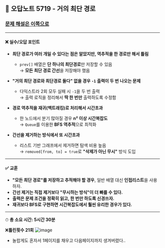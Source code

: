 ## 📝 오답노트 5719 - 거의 최단 경로
### [문제 해설은 이쪽으로](https://github.com/Syldris/Baekjoon-Study/blob/main/%EC%A4%91%EC%9A%94%ED%95%9C%20%EB%AC%B8%EC%A0%9C%EB%AA%A8%EC%9D%8C/%5B%EA%B7%B8%EB%9E%98%ED%94%84%5D%5B%EA%B3%A0%EB%82%9C%EC%9D%B4%EB%8F%84%5D%20%EA%B1%B0%EC%9D%98%20%EC%B5%9C%EB%8B%A8%20%EA%B2%BD%EB%A1%9C.md)
---

#### ❌ 실수/오답 포인트

- **최단 경로가 여러 개일 수 있다는 점은 알았지만, 역추적을 한 경로만 해서 틀림**
  - `prev[]` 배열은 **단 하나의 최단경로**만 저장할 수 있음  
  → **모든 최단 경로 간선**을 저장해야 했음

- **"거의 최단 경로와 최단경로 둘다" 없을 경우 `-1` 출력이 두 번 나오는 문제**
  - 다익스트라 2회 모두 실패 시 `-1`을 두 번 출력  
  → 출력 로직을 정리해서 **딱 한 번만** 출력하도록 수정함

- **경로 역추적을 재귀(백트래킹)로 처리해서 시간초과**
  - 한 노드에서 분기 많아질 경우 **n² 이상 시간복잡도**  
  → `Queue`를 이용한 **BFS 역추적**으로 최적화

- **간선을 제거하는 방식에서 또 시간초과**
  - 리스트 기반 그래프에서 제거하면 탐색 비용 높음  
  → `removed[from, to] = true`로 **"삭제가 아닌 무시"** 방식 도입

---

#### ✅ 교훈

- **"모든 최단 경로"를 저장하고 추적해야 할 경우**, 일반 배열 대신 **인접리스트**을 사용하자.
- **간선 제거는 직접 제거보다 "무시하는 방식"이 더 빠를 수 있다.**
- **출력은 문제 조건을 정확히 읽고, 한 번만 하도록 신경쓰자.**
- **재귀보다 BFS로 구현하면 시간복잡도에서 훨씬 유리한 경우가 있다.**
---
⏱ **총 소요 시간: 5시간 30분**

❌**틀린횟수 21회**
![image](https://github.com/user-attachments/assets/5168ffe4-57dd-410e-ace7-09a8782f7ff1)

- 놀랍게도 혼자서 1페이지를 채우고 다음페이지까지 생겨버렸다..

